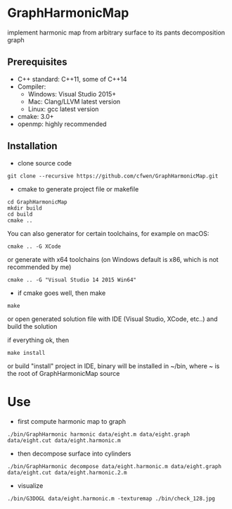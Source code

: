 # GraphHarmonicMap
implement harmonic map from arbitrary surface to its pants decomposition graph

## Prerequisites
* C++ standard: C++11, some of C++14
* Compiler: 
    * Windows: Visual Studio 2015+
    * Mac: Clang/LLVM latest version
    * Linux: gcc  latest version
* cmake: 3.0+
* openmp: highly recommended

## Installation
* clone source code
```
git clone --recursive https://github.com/cfwen/GraphHarmonicMap.git
```
* cmake to generate project file or makefile
```
cd GraphHarmonicMap
mkdir build
cd build
cmake ..
```
You can also generator for certain toolchains, for example on macOS:
```
cmake .. -G XCode
```
or generate with x64 toolchains (on Windows default is x86, which is not recommended by me)
```
cmake .. -G "Visual Studio 14 2015 Win64"
```
* if cmake goes well, then make 
```
make
```
or open generated solution file with IDE (Visual Studio, XCode, etc..) and build the solution

if everything ok, then
```
make install
```
or build "install" project in IDE, binary will be installed in ~/bin, where ~ is the root of GraphHarmonicMap source 

# Use
* first compute harmonic map to graph
```
./bin/GraphHarmonic harmonic data/eight.m data/eight.graph data/eight.cut data/eight.harmonic.m
```
* then decompose surface into cylinders
```
./bin/GraphHarmonic decompose data/eight.harmonic.m data/eight.graph data/eight.cut data/eight.harmonic.2.m
```
* visualize
```
./bin/G3DOGL data/eight.harmonic.m -texturemap ./bin/check_128.jpg
```
